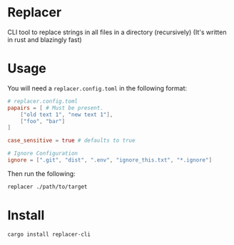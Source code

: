# Replacer

CLI tool to replace strings in all files in a directory (recursively) (It's written in rust and blazingly fast)

# Usage

You will need a `replacer.config.toml` in the following format:
```toml
# replacer.config.toml
papairs = [ # Must be present.
    ["old text 1", "new text 1"],
    ["foo", "bar"]
]

case_sensitive = true # defaults to true

# Ignore Configuration
ignore = [".git", "dist", ".env", "ignore_this.txt", "*.ignore"]
```

Then run the following:
```sh
replacer ./path/to/target
```

# Install
```sh
cargo install replacer-cli
```
